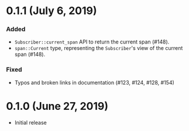 # 0.1.1 (July 6, 2019)

### Added

- `Subscriber::current_span` API to return the current span (#148).
- `span::Current` type, representing the `Subscriber`'s view of the current
  span (#148).

### Fixed

- Typos and broken links in documentation (#123, #124, #128, #154)

# 0.1.0 (June 27, 2019)

- Initial release
